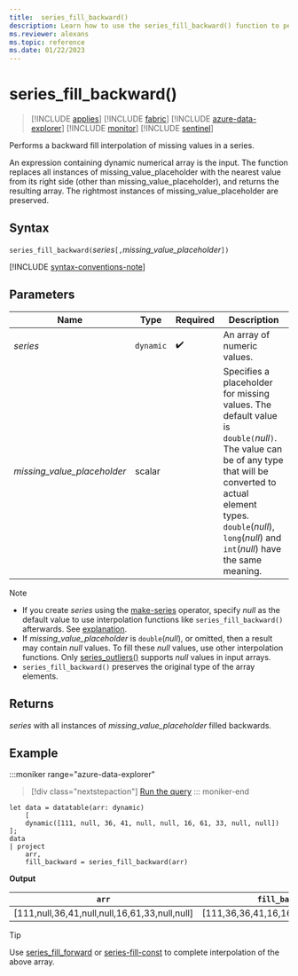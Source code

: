 ```yaml
---
title:  series_fill_backward()
description: Learn how to use the series_fill_backward() function to perform a backward fill interpolation of missing values in a series.
ms.reviewer: alexans
ms.topic: reference
ms.date: 01/22/2023
---
```

# series_fill_backward()

> [!INCLUDE [applies](../includes/applies-to-version/applies.md)] [!INCLUDE [fabric](../includes/applies-to-version/fabric.md)] [!INCLUDE [azure-data-explorer](../includes/applies-to-version/azure-data-explorer.md)] [!INCLUDE [monitor](../includes/applies-to-version/monitor.md)] [!INCLUDE [sentinel](../includes/applies-to-version/sentinel.md)]

Performs a backward fill interpolation of missing values in a series.

An expression containing dynamic numerical array is the input. The function replaces all instances of missing_value_placeholder with the nearest value from its right side (other than missing_value_placeholder), and returns the resulting array. The rightmost instances of missing_value_placeholder are preserved.

## Syntax

`series_fill_backward(`*series*`[,`*missing_value_placeholder*`])`

[!INCLUDE [syntax-conventions-note](../includes/syntax-conventions-note.md)]

## Parameters

| Name | Type | Required | Description |
|--|--|--|--|
| *series* | `dynamic` |  :heavy_check_mark: | An array of numeric values.|
| *missing_value_placeholder* | scalar | | Specifies a placeholder for missing values. The default value is `double(`*null*`)`. The value can be of any type that will be converted to actual element types. `double`(*null*), `long`(*null*) and `int`(*null*) have the same meaning.|

> [!NOTE]
>
> * If you create *series* using the [make-series](make-series-operator.md) operator, specify *null* as the default value to use interpolation functions like `series_fill_backward()` afterwards. See [explanation](make-series-operator.md#list-of-series-interpolation-functions).
> * If *missing_value_placeholder* is `double`(*null*), or omitted, then a result may contain *null* values. To fill these *null* values, use other interpolation functions. Only [series_outliers()](series-outliers-function.md) supports *null* values in input arrays.
> * `series_fill_backward()` preserves the original type of the array elements.

## Returns

*series* with all instances of *missing_value_placeholder* filled backwards.

## Example

:::moniker range="azure-data-explorer"
> [!div class="nextstepaction"]
> <a href="https://dataexplorer.azure.com/clusters/help/databases/Samples?query=H4sIAAAAAAAAA8tJLVFISSxJVLAFUyWJSTmpGolFRVYKKZV5ibmZyZpcCkAQDSahQhrRhoaGOgp5pTk5OgrGZjoKJnAehDQEipkBxYyNkcVjNYFGcMVac4Ht46pRKCjKz0pNLgEbDbRSRwHMSsvMyYlPSkzOLk8sSgE6qzi1KDO1OB5FGORCTQBymgAduwAAAA==" target="_blank">Run the query</a>
::: moniker-end

```kusto
let data = datatable(arr: dynamic)
    [
    dynamic([111, null, 36, 41, null, null, 16, 61, 33, null, null])   
];
data 
| project
    arr, 
    fill_backward = series_fill_backward(arr)
```

**Output**

|`arr`|`fill_backward`|
|---|---|
|[111,null,36,41,null,null,16,61,33,null,null]|[111,36,36,41,16,16,16,61,33,null,null]|

> [!TIP]
> Use [series_fill_forward](series-fill-forward-function.md) or [series-fill-const](series-fill-const-function.md) to complete interpolation of the above array.
